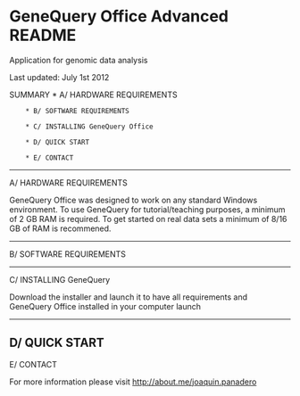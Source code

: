 GeneQuery Office Advanced README
=========================

Application for genomic data analysis


Last updated: July 1st 2012

SUMMARY
        * A/ HARDWARE REQUIREMENTS
        
        * B/ SOFTWARE REQUIREMENTS
        
        * C/ INSTALLING GeneQuery Office
        
        * D/ QUICK START
        
        * E/ CONTACT

----------------------------------------------------------------------------------
A/ HARDWARE REQUIREMENTS

GeneQuery Office was designed to work on any standard Windows
environment. To use GeneQuery for tutorial/teaching purposes, a minimum
of 2 GB RAM is required. To get started on real data sets a minimum of
8/16 GB of RAM is recommened.

----------------------------------------------------------------------------------
B/ SOFTWARE REQUIREMENTS




----------------------------------------------------------------------------------
C/ INSTALLING GeneQuery

Download the installer and launch it to have all requirements and GeneQuery Office installed in your computer launch 

----------------------------------------------------------------------------------
D/ QUICK START
----------------------------------------------------------------------------------
E/ CONTACT

For more information please visit http://about.me/joaquin.panadero
